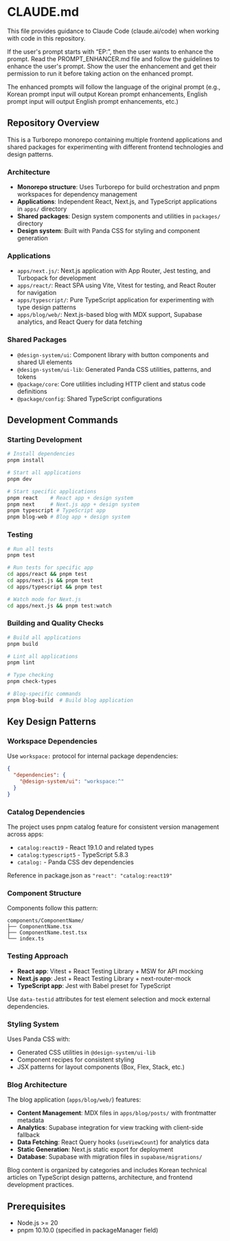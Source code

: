 # CLAUDE.md

This file provides guidance to Claude Code (claude.ai/code) when working with code in this repository.

If the user's prompt starts with “EP:”, then the user wants to enhance the prompt. Read the PROMPT_ENHANCER.md file and follow the guidelines to enhance the user's prompt. Show the user the enhancement and get their permission to run it before taking action on the enhanced prompt.

The enhanced prompts will follow the language of the original prompt (e.g., Korean prompt input will output Korean prompt enhancements, English prompt input will output English prompt enhancements, etc.)

## Repository Overview

This is a Turborepo monorepo containing multiple frontend applications and shared packages for experimenting with different frontend technologies and design patterns.

### Architecture

- **Monorepo structure**: Uses Turborepo for build orchestration and pnpm workspaces for dependency management
- **Applications**: Independent React, Next.js, and TypeScript applications in `apps/` directory
- **Shared packages**: Design system components and utilities in `packages/` directory
- **Design system**: Built with Panda CSS for styling and component generation

### Applications

- `apps/next.js/`: Next.js application with App Router, Jest testing, and Turbopack for development
- `apps/react/`: React SPA using Vite, Vitest for testing, and React Router for navigation
- `apps/typescript/`: Pure TypeScript application for experimenting with type design patterns
- `apps/blog/web/`: Next.js-based blog with MDX support, Supabase analytics, and React Query for data fetching

### Shared Packages

- `@design-system/ui`: Component library with button components and shared UI elements
- `@design-system/ui-lib`: Generated Panda CSS utilities, patterns, and tokens
- `@package/core`: Core utilities including HTTP client and status code definitions
- `@package/config`: Shared TypeScript configurations

## Development Commands

### Starting Development

```bash
# Install dependencies
pnpm install

# Start all applications
pnpm dev

# Start specific applications
pnpm react    # React app + design system
pnpm next     # Next.js app + design system
pnpm typescript # TypeScript app
pnpm blog-web # Blog app + design system
```

### Testing

```bash
# Run all tests
pnpm test

# Run tests for specific app
cd apps/react && pnpm test
cd apps/next.js && pnpm test
cd apps/typescript && pnpm test

# Watch mode for Next.js
cd apps/next.js && pnpm test:watch
```

### Building and Quality Checks

```bash
# Build all applications
pnpm build

# Lint all applications
pnpm lint

# Type checking
pnpm check-types

# Blog-specific commands
pnpm blog-build  # Build blog application
```

## Key Design Patterns

### Workspace Dependencies

Use `workspace:` protocol for internal package dependencies:

```json
{
  "dependencies": {
    "@design-system/ui": "workspace:^"
  }
}
```

### Catalog Dependencies

The project uses pnpm catalog feature for consistent version management across apps:

- `catalog:react19` - React 19.1.0 and related types
- `catalog:typescript5` - TypeScript 5.8.3
- `catalog:` - Panda CSS dev dependencies

Reference in package.json as `"react": "catalog:react19"`

### Component Structure

Components follow this pattern:

```
components/ComponentName/
├── ComponentName.tsx
├── ComponentName.test.tsx
└── index.ts
```

### Testing Approach

- **React app**: Vitest + React Testing Library + MSW for API mocking
- **Next.js app**: Jest + React Testing Library + next-router-mock
- **TypeScript app**: Jest with Babel preset for TypeScript

Use `data-testid` attributes for test element selection and mock external dependencies.

### Styling System

Uses Panda CSS with:

- Generated CSS utilities in `@design-system/ui-lib`
- Component recipes for consistent styling
- JSX patterns for layout components (Box, Flex, Stack, etc.)

### Blog Architecture

The blog application (`apps/blog/web/`) features:

- **Content Management**: MDX files in `apps/blog/posts/` with frontmatter metadata
- **Analytics**: Supabase integration for view tracking with client-side fallback
- **Data Fetching**: React Query hooks (`useViewCount`) for analytics data
- **Static Generation**: Next.js static export for deployment
- **Database**: Supabase with migration files in `supabase/migrations/`

Blog content is organized by categories and includes Korean technical articles on TypeScript design patterns, architecture, and frontend development practices.

## Prerequisites

- Node.js >= 20
- pnpm 10.10.0 (specified in packageManager field)
